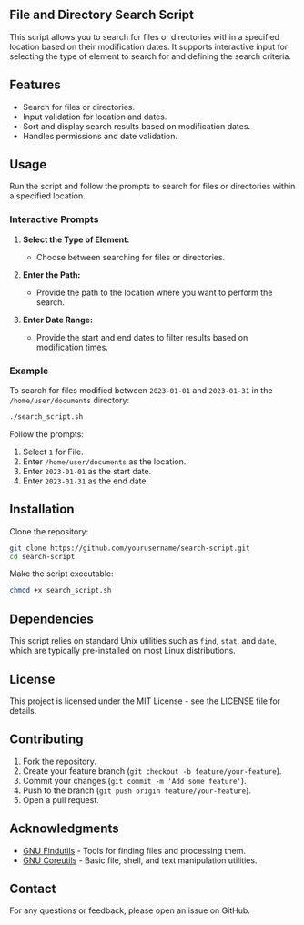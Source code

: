 ## File and Directory Search Script

This script allows you to search for files or directories within a specified location based on their modification dates. It supports interactive input for selecting the type of element to search for and defining the search criteria.

## Features

- Search for files or directories.
- Input validation for location and dates.
- Sort and display search results based on modification dates.
- Handles permissions and date validation.

## Usage

Run the script and follow the prompts to search for files or directories within a specified location.

### Interactive Prompts

1. **Select the Type of Element:**
   - Choose between searching for files or directories.

2. **Enter the Path:**
   - Provide the path to the location where you want to perform the search.

3. **Enter Date Range:**
   - Provide the start and end dates to filter results based on modification times.

### Example

To search for files modified between `2023-01-01` and `2023-01-31` in the `/home/user/documents` directory:

```bash
./search_script.sh
```

Follow the prompts:

1. Select `1` for File.
2. Enter `/home/user/documents` as the location.
3. Enter `2023-01-01` as the start date.
4. Enter `2023-01-31` as the end date.


## Installation

Clone the repository:

```bash
git clone https://github.com/yourusername/search-script.git
cd search-script
```
Make the script executable:

```bash
chmod +x search_script.sh
```
## Dependencies

This script relies on standard Unix utilities such as `find`, `stat`, and `date`, which are typically pre-installed on most Linux distributions.

## License

This project is licensed under the MIT License - see the LICENSE file for details.

## Contributing

1. Fork the repository.
2. Create your feature branch (`git checkout -b feature/your-feature`).
3. Commit your changes (`git commit -m 'Add some feature'`).
4. Push to the branch (`git push origin feature/your-feature`).
5. Open a pull request.

## Acknowledgments

- [GNU Findutils](https://www.gnu.org/software/findutils/) - Tools for finding files and processing them.
- [GNU Coreutils](https://www.gnu.org/software/coreutils/) - Basic file, shell, and text manipulation utilities.

## Contact

For any questions or feedback, please open an issue on GitHub.


